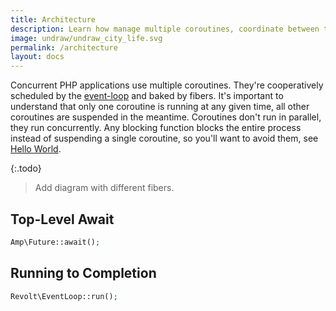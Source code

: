 ```yaml
---
title: Architecture
description: Learn how manage multiple coroutines, coordinate between them, and how to cancel pending operations.
image: undraw/undraw_city_life.svg
permalink: /architecture
layout: docs
---
```


Concurrent PHP applications use multiple coroutines. They're cooperatively scheduled by the [event-loop](https://revolt.run) and baked by fibers.
It's important to understand that only one coroutine is running at any given time, all other coroutines are suspended in the meantime.
Coroutines don't run in parallel, they run concurrently. Any blocking function blocks the entire process instead of suspending a single coroutine, so you'll want to avoid them, see [Hello World](/installation#hello-world).

{:.todo}
> Add diagram with different fibers.

## Top-Level Await

```php
Amp\Future::await();
```

## Running to Completion

```php
Revolt\EventLoop::run();
```